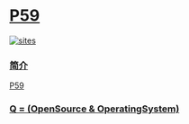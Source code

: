 ﻿# [P59](https://github.com/OS-Q/P59)

[![sites](http://182.61.61.133/link/resources/OSQ.png)](http://www.OS-Q.com)
### [简介](https://github.com/OS-Q/P59/wiki)

[P59](https://github.com/OS-Q/P59)


### [Q = (OpenSource & OperatingSystem) ](http://www.OS-Q.com)
